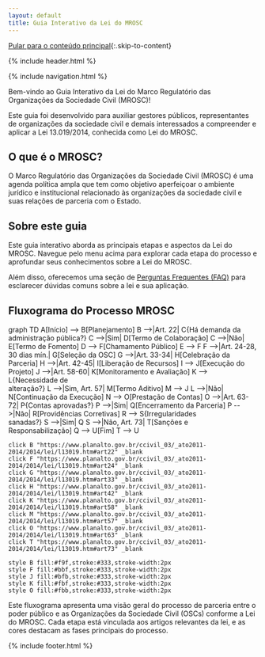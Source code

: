 ```yaml
---
layout: default
title: Guia Interativo da Lei do MROSC
---
```


<script>
document.documentElement.lang = 'pt-BR';
</script>

[Pular para o conteúdo principal](#conteudo-principal){:.skip-to-content}

{% include header.html %}

{% include navigation.html %}

<main id="conteudo-principal" markdown="1">

Bem-vindo ao Guia Interativo da Lei do Marco Regulatório das Organizações da Sociedade Civil (MROSC)!

Este guia foi desenvolvido para auxiliar gestores públicos, representantes de organizações da sociedade civil e demais interessados a compreender e aplicar a Lei 13.019/2014, conhecida como Lei do MROSC.

## O que é o MROSC?

O Marco Regulatório das Organizações da Sociedade Civil (MROSC) é uma agenda política ampla que tem como objetivo aperfeiçoar o ambiente jurídico e institucional relacionado às organizações da sociedade civil e suas relações de parceria com o Estado.

## Sobre este guia

Este guia interativo aborda as principais etapas e aspectos da Lei do MROSC. Navegue pelo menu acima para explorar cada etapa do processo e aprofundar seus conhecimentos sobre a Lei do MROSC.

Além disso, oferecemos uma seção de [Perguntas Frequentes (FAQ)](faq) para esclarecer dúvidas comuns sobre a lei e sua aplicação.

## Fluxograma do Processo MROSC

<div class="mermaid">
graph TD
    A[Início] --> B[Planejamento]
    B -->|Art. 22| C{Há demanda da<br>administração pública?}
    C -->|Sim| D[Termo de Colaboração]
    C -->|Não| E[Termo de Fomento]
    D --> F[Chamamento Público]
    E --> F
    F -->|Art. 24-28, 30 dias mín.| G[Seleção da OSC]
    G -->|Art. 33-34| H[Celebração da Parceria]
    H -->|Art. 42-45| I[Liberação de Recursos]
    I --> J[Execução do Projeto]
    J -->|Art. 58-60| K[Monitoramento e Avaliação]
    K --> L{Necessidade de<br>alteração?}
    L -->|Sim, Art. 57| M[Termo Aditivo]
    M --> J
    L -->|Não| N[Continuação da Execução]
    N --> O[Prestação de Contas]
    O -->|Art. 63-72| P{Contas aprovadas?}
    P -->|Sim| Q[Encerramento da Parceria]
    P -->|Não| R[Providências Corretivas]
    R --> S{Irregularidades<br>sanadas?}
    S -->|Sim| Q
    S -->|Não, Art. 73| T[Sanções e<br>Responsabilização]
    Q --> U[Fim]
    T --> U

    click B "https://www.planalto.gov.br/ccivil_03/_ato2011-2014/2014/lei/l13019.htm#art22" _blank
    click F "https://www.planalto.gov.br/ccivil_03/_ato2011-2014/2014/lei/l13019.htm#art24" _blank
    click G "https://www.planalto.gov.br/ccivil_03/_ato2011-2014/2014/lei/l13019.htm#art33" _blank
    click H "https://www.planalto.gov.br/ccivil_03/_ato2011-2014/2014/lei/l13019.htm#art42" _blank
    click K "https://www.planalto.gov.br/ccivil_03/_ato2011-2014/2014/lei/l13019.htm#art58" _blank
    click M "https://www.planalto.gov.br/ccivil_03/_ato2011-2014/2014/lei/l13019.htm#art57" _blank
    click O "https://www.planalto.gov.br/ccivil_03/_ato2011-2014/2014/lei/l13019.htm#art63" _blank
    click T "https://www.planalto.gov.br/ccivil_03/_ato2011-2014/2014/lei/l13019.htm#art73" _blank

    style B fill:#f9f,stroke:#333,stroke-width:2px
    style F fill:#bbf,stroke:#333,stroke-width:2px
    style J fill:#bfb,stroke:#333,stroke-width:2px
    style K fill:#fbf,stroke:#333,stroke-width:2px
    style O fill:#fbb,stroke:#333,stroke-width:2px
</div>

Este fluxograma apresenta uma visão geral do processo de parceria entre o poder público e as Organizações da Sociedade Civil (OSCs) conforme a Lei do MROSC. Cada etapa está vinculada aos artigos relevantes da lei, e as cores destacam as fases principais do processo.

<script src="https://cdn.jsdelivr.net/npm/mermaid/dist/mermaid.min.js"></script>
<script>mermaid.initialize({startOnLoad:true});</script>

</main>

{% include footer.html %}
